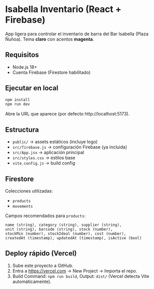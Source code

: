 # Isabella Inventario (React + Firebase)

App ligera para controlar el inventario de barra del Bar Isabella (Plaza Ñuñoa). Tema **claro** con acentos **magenta**.

## Requisitos
- Node.js 18+
- Cuenta Firebase (Firestore habilitado)

## Ejecutar en local
```bash
npm install
npm run dev
```
Abre la URL que aparece (por defecto http://localhost:5173).

## Estructura
- `public/` → assets estáticos (incluye logo)
- `src/firebase.js` → configuración Firebase (ya incluida)
- `src/App.jsx` → aplicación principal
- `src/styles.css` → estilos base
- `vite.config.js` → build config

## Firestore
Colecciones utilizadas:
- `products`
- `movements`

Campos recomendados para `products`:
```
name (string), category (string), supplier (string),
unit (string), barcode (string), stock (number),
stockMin (number), stockIdeal (number), cost (number),
createdAt (timestamp), updatedAt (timestamp), isActive (bool)
```

## Deploy rápido (Vercel)
1. Sube este proyecto a GitHub.
2. Entra a https://vercel.com → New Project → Importa el repo.
3. Build Command: `npm run build`, Output: `dist/` (Vercel detecta Vite automáticamente).
